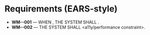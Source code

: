 # Requirements (EARS-style)
- **WM-<FEATURE>-001** — WHEN <condition>, THE SYSTEM SHALL <observable behavior>.
- **WM-<FEATURE>-002** — THE SYSTEM SHALL <a11y/performance constraint>.
